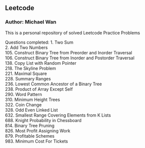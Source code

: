 ## Leetcode

### Author: Michael Wan
This is a personal repository of solved Leetcode Practice Problems

Questions completed:
1\. Two Sum  
2\. Add Two Numbers  
105\. Construct Binary Tree from Preorder and Inorder Traversal  
106\. Construct Binary Tree from Inorder and Postorder Traversal  
138\. Copy List with Random Pointer  
218\. The Skyline Problem  
221\. Maximal Square  
228\. Summary Ranges  
236\. Lowest Common Ancestor of a Binary Tree  
238\. Product of Array Except Self  
290\. Word Pattern  
310\. Minimum Height Trees  
322\. Coin Change  
328\. Odd Even Linked List  
632\. Smallest Range Covering Elements from K Lists  
688\. Knight Probability in Chessboard  
814\. Binary Tree Pruning  
826\. Most Profit Assigning Work  
879\. Profitable Schemes  
983\. Minimum Cost For Tickets  